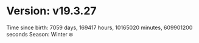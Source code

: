 # Version: v19.3.27
Time since birth: 7059 days, 169417 hours, 10165020 minutes, 609901200 seconds
Season: Winter ❄️

